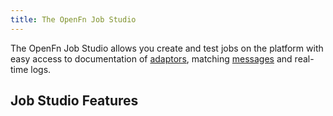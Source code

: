 ```yaml
---
title: The OpenFn Job Studio
---
```


The OpenFn Job Studio allows you create and test jobs on the platform with easy access to documentation of [adaptors](https://docs.openfn.org/documentation/build/jobs#adaptors), matching [messages](https://docs.openfn.org/documentation/build/inbox) and real-time logs.

## Job Studio Features
